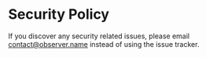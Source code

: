 # Security Policy

If you discover any security related issues, please email contact@observer.name instead of using the issue tracker.

